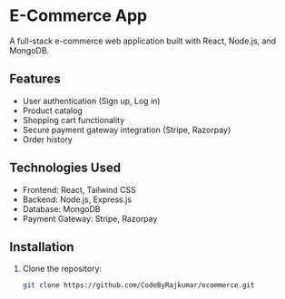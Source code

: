 # E-Commerce App

A full-stack e-commerce web application built with React, Node.js, and MongoDB.

## Features

- User authentication (Sign up, Log in)
- Product catalog
- Shopping cart functionality
- Secure payment gateway integration (Stripe, Razorpay)
- Order history

## Technologies Used

- Frontend: React, Tailwind CSS
- Backend: Node.js, Express.js
- Database: MongoDB
- Payment Gateway: Stripe, Razorpay

## Installation

1. Clone the repository:
   ```bash
   git clone https://github.com/CodeByRajkumar/ecommerce.git
